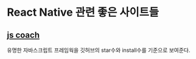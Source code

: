 # React Native 관련 좋은 사이트들

## [js coach](https://js.coach/react-native/react-native-web?sort=popular)

유명한 자바스크립트 프레임웍을 깃허브의 star수와 install수를 기준으로 보여준다. 
